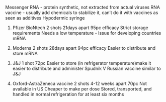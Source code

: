 Messenger RNA - protein 
synthetic, not extracted from actual viruses
RNA vaccine - usually add chemicals to stabilize it, can’t do it with vaccines as seen as additives
Hypodermic syringe

1. Pfizer BioNtech 2 shots 21days apart 
95pc efficacy 
Strict storage requirements 
Needs a low temperature - Issue for developing countries 
mRNA

2. Moderna 2 shots 28days apart 
94pc efficacy 
Easier to distribute and store
mRNA

3. J&J 1 shot
72pc 
Easier to store (in refrigerator temperature)make it easier to distribute and administer
Spudnik V Russian vaccine similar to J&J
 	
4. Oxford-AstraZeneca vaccine 2 shots 4-12 weeks apart
70pc
Not available in US 
Cheaper to make per dose
Stored, transported, and handled in normal refrigeration for at least six months

